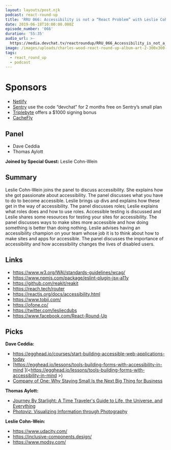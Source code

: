 ```yaml
---
layout: layouts/post.njk
podcast: react-round-up
title: 'RRU 066: Accessibility is not a “React Problem” with Leslie Cohn-Wein'
date: 2019-06-18T10:00:00.000Z
episode_number: '066'
duration: '55:35'
audio_url: >-
  https://media.devchat.tv/reactroundup/RRU_066_Accessibility_is_not_a_React_Problem_with_Leslie_Cohn-Wein.mp3
image: /images/uploads/charles-wood-react-round-up-album-art-2-300x300-1.jpg
tags:
  - react_round_up
  - podcast
---
```

# Sponsors

* [Netlify](https://www.netlify.com/)
* [Sentry](http://sentry.io/) use the code “devchat” for 2 months free on Sentry’s small plan
* [Triplebyte](https://triplebyte.com/react) offers a $1000 signing bonus
* [CacheFly](https://www.cachefly.com/)

## Panel

* Dave Ceddia
* Thomas Aylott

**Joined by Special Guest:** Leslie Cohn-Wein

## Summary

Leslie Cohn-Wein joins the panel to discuss accessibility. She explains how she got passionate about accessibility. The panel discusses what you have to do to become accessible. Leslie brings up divs and explains how these get in the way of accessibility. The panel discusses roles; Leslie explains what roles does and how to use roles. Accessible testing is discussed and Leslie shares some resources for testing your sites for accessibility. The panel discusses ways to make sites more accessible and how doing something is better than doing nothing. Leslie advises having an accessibility champion on your team whose job it is to think about how to make sites and apps for accessible. The panel discusses the importance of accessibility and how accessibility changes the lives of disabled users.

## Links

* <https://www.w3.org/WAI/standards-guidelines/wcag/>
* <https://www.npmjs.com/package/eslint-plugin-jsx-a11y>
* <https://github.com/reakit/reakit>
* <https://reach.tech/router>
* <https://reactjs.org/docs/accessibility.html>
* <https://www.tobii.com/>
* <https://ofone.co/>
* <https://twitter.com/lesliecdubs>
* <https://www.facebook.com/React-Round-Up>

## Picks

**Dave Ceddia:**

* <https://egghead.io/courses/start-building-accessible-web-applications-today>
* [https://egghead.io/lessons/tools-building-forms-with-accessibility-in-mind \](<https://egghead.io/lessons/tools-building-forms-with-accessibility-in-mind >)
* [Company of One: Why Staying Small Is the Next Big Thing for Business](https://www.amazon.com/Company-One-Staying-Small-Business/dp/1328972356/ref=sr_1_1?ie=UTF8&qid=1548462018&sr=8-1&linkCode=ll1&tag=devchattv-20&linkId=f06bfe7482dca8bb751ed6d7cc86e2ab&language=en_US)

**Thomas Aylott:**

* [Journey By Starlight: A Time Traveler's Guide to Life, the Universe, and Everything](https://www.amazon.com/Journey-Starlight-Travelers-Universe-Everything/dp/1935548239/ref=sr_1_1?ie=UTF8&qid=1548462018&sr=8-1&linkCode=ll1&tag=devchattv-20&linkId=f06bfe7482dca8bb751ed6d7cc86e2ab&language=en_US)
* [Photoviz: Visualizing Information through Photography](https://www.amazon.com/Photoviz-Visualizing-Information-through-Photography/dp/3899556453/ref=sr_1_1?ie=UTF8&qid=1548462018&sr=8-1&linkCode=ll1&tag=devchattv-20&linkId=f06bfe7482dca8bb751ed6d7cc86e2ab&language=en_US)

**Leslie Cohn-Wein:**

* <https://www.udacity.com/>
* <https://inclusive-components.design/>
* <https://www.modsy.com/>
